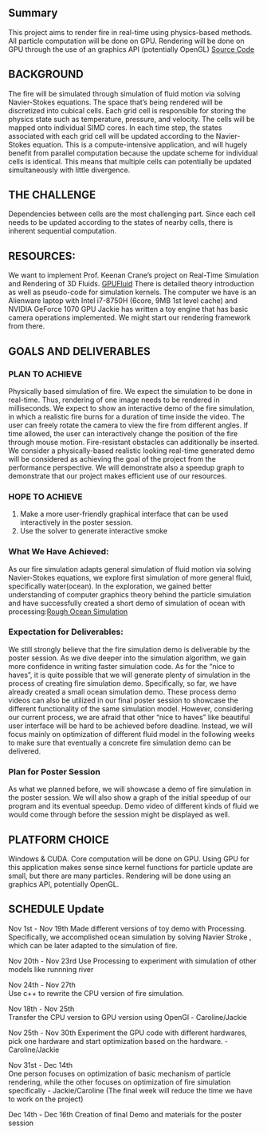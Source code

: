 
## Summary
This project aims to render fire in real-time using physics-based methods. 
All particle computation will be done on GPU. Rendering will be done on GPU through the use of an graphics API (potentially OpenGL)
[Source Code](https://github.com/omegaiota/NavierStokesFire)
## BACKGROUND

The fire will be simulated through simulation of fluid motion via solving Navier-Stokes equations.
The space that’s being rendered will be discretized into cubical cells. Each grid cell is responsible for storing the physics state such as temperature, pressure, and velocity. The cells will be mapped onto individual SIMD cores.  In each time step, the states associated with each grid cell will be updated according to the Navier-Stokes equation.
This is a compute-intensive application, and will hugely benefit from parallel computation because the update scheme for individual cells is identical. This means that multiple cells can potentially be updated simultaneously with little divergence. 

## THE CHALLENGE
Dependencies between cells are the most challenging part. Since each cell needs to be updated according to the states of nearby cells, there is inherent sequential computation. 

## RESOURCES:
We want to implement Prof. Keenan Crane’s project on Real-Time Simulation and Rendering of 3D Fluids.  [GPUFluid](http://www.cs.cmu.edu/~kmcrane/Projects/GPUFluid/paper.pdf) There is detailed theory introduction as well as pseudo-code for simulation kernels.
The computer we have is an Alienware laptop with Intel i7-8750H (6core, 9MB 1st level cache) and NVIDIA GeForce 1070 GPU 
Jackie has written a toy engine that has basic camera operations implemented. We might start our rendering framework from there. 			
 
## GOALS AND DELIVERABLES
### PLAN TO ACHIEVE
Physically based simulation of fire. We expect the simulation to be done in real-time. Thus, rendering of one image needs to be rendered in milliseconds.
We expect to show an interactive demo of the fire simulation, in which a realistic fire burns for a duration of time inside the video. The user can freely rotate the camera to view the fire from different angles. If time allowed, the user can interactively change the position of the fire through mouse motion. Fire-resistant obstacles can additionally be inserted. 
We consider a physically-based realistic looking real-time generated demo will be considered as achieving the goal of the project from the performance perspective. We will demonstrate also a speedup graph to demonstrate that our project makes efficient use of our resources.

### HOPE TO ACHIEVE   
1. Make a more user-friendly graphical interface that can be used interactively in the poster session.
2. Use the solver to generate interactive smoke

### What We Have Achieved:
As our fire simulation adapts general simulation of fluid motion via solving Navier-Stokes equations, we explore first simulation of more general fluid, specifically water(ocean). In  the exploration, we gained better understanding of computer graphics theory behind the particle simulation and have successfully created a short demo of simulation of ocean with processing:[Rough Ocean Simulation](https://youtu.be/bxSOGtfZEEE)

### Expectation for Deliverables:
We still strongly believe that the fire simulation demo is deliverable by the poster session. As we dive deeper into the simulation algorithm, we gain more confidence in writing faster simulation code. As for the “nice to haves”, it is quite possible that we will generate plenty of simulation in the process of creating fire simulation demo. Specifically, so far, we have already created a small ocean simulation demo. These process demo videos can also be utilized in our final poster session to showcase the different functionality of the same simulation model. However, considering our current process, we are afraid that other “nice to haves” like beautiful user interface will be hard to be achieved before deadline. Instead, we will focus mainly on optimization of different fluid model in the following weeks to make sure that eventually a concrete fire simulation demo can be delivered.

### Plan for Poster Session
As what we planned before, we will showcase a demo of fire simulation in the poster session. We will also show a graph of the initial speedup of our program and its eventual speedup. Demo video of different kinds of fluid we would come through before the session might be displayed as well.

## PLATFORM CHOICE 
   Windows & CUDA. 
   Core computation will be done on GPU. Using GPU for this application makes sense since kernel functions for particle update are small, but there are many particles.
   Rendering will be done using an graphics API, potentially OpenGL.

## SCHEDULE Update	
   Nov 1st - Nov 19th
   Made different versions of toy demo with Processing. 
   Specifically, we accomplished ocean simulation by solving Navier Stroke , 
   which can be later adapted to the simulation of fire.
   
   Nov 20th - Nov 23rd 
   Use Processing to experiment with simulation of other models like runnning river

   Nov 24th - Nov 27th  
   Use c++ to rewrite the CPU version of fire simulation. 

   Nov 18th - Nov 25th  
   Transfer the CPU version to GPU version using OpenGl - Caroline/Jackie
	
   Nov 25th - Nov 30th
   Experiment the GPU code with different hardwares, pick one hardware and start optimization based on the hardware. - Caroline/Jackie
   
   Nov 31st - Dec 14th  
   One person focuses on optimization of basic mechanism of particle rendering, while the other focuses on optimization of fire simulation specifically - Jackie/Caroline (The final week will reduce the time we have to work on the project)
   
   Dec 14th - Dec 16th 
   Creation of final Demo and materials for the poster session
